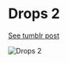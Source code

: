 # Drops 2

[See tumblr post](http://gobslog.tumblr.com/post/64222363601/i-intended-to-create-drops-falling-down-but-here)

![Drops 2](http://68.media.tumblr.com/e127d9b9d91ba493bedaebddba393608/tumblr_mury0jbP7o1qenceeo1_500.gif)
